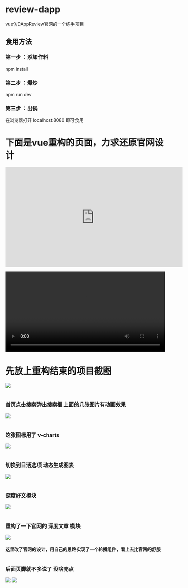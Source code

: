
# review-dapp
vue仿DAppReview官网的一个练手项目

## 食用方法

### 第一步 ：添加作料

npm install 

### 第二步 ：爆炒

npm run dev 

### 第三步 ：出锅

在浏览器打开 localhost:8080 即可食用
 
# 

# 下面是vue重构的页面，力求还原官网设计

<iframe width="560" height="315" src="http://tv.sohu.com/upload/static/share/share_play.html#90268916_9365222_0_9001_0" frameborder="0" allowfullscreen></iframe>
 

<video controls="controls" src="http://farbox-video.qiniudn.com/min-farbox.mp4" width="100%"></video>

# 先放上重构结束的项目截图

![](https://github.com/KamyoChae/review-dapp/blob/master/_demo_image/index_page_min.png)

#
### 首页点击搜索弹出搜索框 上面的几张图片有动画效果
![](https://github.com/KamyoChae/review-dapp/blob/master/_demo_image/index_1_search.JPG)

 
#
### 这张图标用了 v-charts 
![](https://github.com/KamyoChae/review-dapp/blob/master/_demo_image/index_4.JPG)

#
### 切换到日活选项 动态生成图表
![](https://github.com/KamyoChae/review-dapp/blob/master/_demo_image/index_4_user.JPG)

#
### 深度好文模块
![](https://github.com/KamyoChae/review-dapp/blob/master/_demo_image/index_5.JPG)

#
### 重构了一下官网的 深度文章 模块
![](https://github.com/KamyoChae/review-dapp/blob/master/_demo_image/index_5_slider.JPG)

#### 这里改了官网的设计，用自己的思路实现了一个轮播组件，看上去比官网的舒服

#
### 后面页脚就不多说了 没啥亮点
![](https://github.com/KamyoChae/review-dapp/blob/master/_demo_image/index_6.JPG) 
![](https://github.com/KamyoChae/review-dapp/blob/master/_demo_image/index_7.JPG)